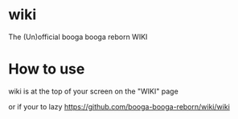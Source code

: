 # wiki
The (Un)official booga booga reborn WIKI

# How to use

wiki is at the top of your screen on the "WIKI" page

or if your to lazy https://github.com/booga-booga-reborn/wiki/wiki
